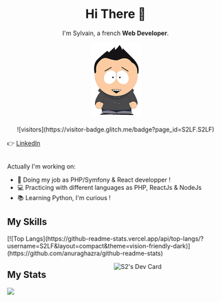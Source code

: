 
<h1 align=center>Hi There 👋</h1>

<p align=center>
  I'm Sylvain, a french <strong>Web Developer</strong>.
</p>
<p align=center>
<img src="https://github.com/S2LF/S2LF/blob/master/moi.png"></img><br><br>
![visitors](https://visitor-badge.glitch.me/badge?page_id=S2LF.S2LF)

:point_right: [LinkedIn](https://www.linkedin.com/in/sylvain-allain)<br><br>
</p>

Actually I'm working on: 

* :briefcase: Doing my job as PHP/Symfony & React developper !
* :computer: Practicing with different languages as PHP, ReactJs & NodeJs
* :books: Learning Python, I'm curious !

## My Skills
<p align=left>
  [![Top Langs](https://github-readme-stats.vercel.app/api/top-langs/?username=S2LF&layout=compact&theme=vision-friendly-dark)](https://github.com/anuraghazra/github-readme-stats)
</p>
<a href="https://app.daily.dev/LF"><img src="https://api.daily.dev/devcards/9917940ff5c6461c9d98c4aa43abb8bc.png?r=tel" width="256" align="right" alt="S2's Dev Card"/></a>

## My Stats

<img src="http://github-readme-streak-stats.herokuapp.com/?user=S2LF&theme=dark&background=000000"></img>

<!--
## My Projects

:point_right: **Portfolio** : [sylvainallain.fr](https://www.sylvainallain.fr)
<p align=center>
<img src="https://github.com/S2LF/S2LF/blob/master/MonSite.png" width="50%"></img>
</p>

:point_right: **Tof'Box** : [tofbox.sylvainallain.fr](https://www.tofbox.sylvainallain.fr)
<p align=center>
<img src="https://github.com/S2LF/S2LF/blob/master/tofbox.png" width="50%"></img>
</p>

:point_right: **Joël ALLAIN Photos** : [joelallainphotos.fr](https://joelallainphotos.fr)
<p align=center>
<img src="https://github.com/S2LF/S2LF/blob/master/joelallainphotos.png" width="50%"></img>
</p>
-->

<!--
**S2LF/S2LF** is a ✨ _special_ ✨ repository because its `README.md` (this file) appears on your GitHub profile.

Here are some ideas to get you started:

- 🔭 I’m currently working on ...
- 🌱 I’m currently learning ...
- 👯 I’m looking to collaborate on ...
- 🤔 I’m looking for help with ...
- 💬 Ask me about ...
- 📫 How to reach me: ...
- 😄 Pronouns: ...
- ⚡ Fun fact: ...
-->
